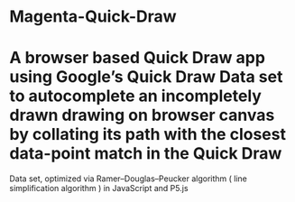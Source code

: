 # Magenta-Quick-Draw
# A browser based Quick Draw app using Google’s Quick Draw Data set to autocomplete an incompletely drawn drawing on browser canvas by collating its path with the closest data-point match in the Quick Draw
Data set, optimized via Ramer–Douglas–Peucker algorithm ( line simplification algorithm ) in JavaScript and P5.js
